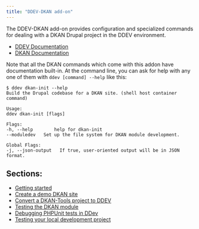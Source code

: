 ```yaml
---
title: "DDEV-DKAN add-on"
---
```


The DDEV-DKAN add-on provides configuration and specialized commands for dealing
with a DKAN Drupal project in the DDEV environment.

- [DDEV Documentation](https://ddev.readthedocs.io/en/stable/users/usage/)
- [DKAN Documentation](https://dkan.readthedocs.io/en/latest/index.html)

Note that all the DKAN commands which come with this addon have documentation built-in. At the command line, you can
ask for help with any one of them with `ddev [command] --help` like this:

    $ ddev dkan-init --help
    Build the Drupal codebase for a DKAN site. (shell host container command)

    Usage:
    ddev dkan-init [flags]

    Flags:
    -h, --help        help for dkan-init
    --moduledev   Set up the file system for DKAN module development.

    Global Flags:
    -j, --json-output   If true, user-oriented output will be in JSON format.

## Sections:

- [Getting started](getting-started.md)
- [Create a demo DKAN site](demo.md)
- [Convert a DKAN-Tools project to DDEV](dktl-convert.md)
- [Testing the DKAN module](testing-dkan.md)
- [Debugging PHPUnit tests in DDev](testing-debug-phpunit.md)
- [Testing your local development project](testing-project.md)
